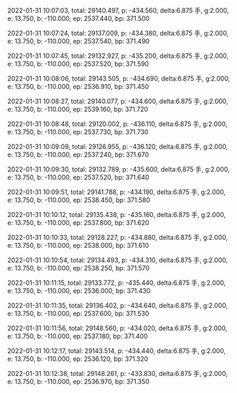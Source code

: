 2022-01-31 10:07:03, total: 29140.497, p: -434.560, delta:6.875 手, g:2.000, e: 13.750, b: -110.000, ep: 2537.440, bp: 371.500

2022-01-31 10:07:24, total: 29137.009, p: -434.380, delta:6.875 手, g:2.000, e: 13.750, b: -110.000, ep: 2537.540, bp: 371.490

2022-01-31 10:07:45, total: 29132.927, p: -435.200, delta:6.875 手, g:2.000, e: 13.750, b: -110.000, ep: 2537.520, bp: 371.590

2022-01-31 10:08:06, total: 29143.505, p: -434.690, delta:6.875 手, g:2.000, e: 13.750, b: -110.000, ep: 2536.910, bp: 371.450

2022-01-31 10:08:27, total: 29140.077, p: -434.600, delta:6.875 手, g:2.000, e: 13.750, b: -110.000, ep: 2539.160, bp: 371.720

2022-01-31 10:08:48, total: 29120.002, p: -436.110, delta:6.875 手, g:2.000, e: 13.750, b: -110.000, ep: 2537.730, bp: 371.730

2022-01-31 10:09:09, total: 29126.955, p: -436.120, delta:6.875 手, g:2.000, e: 13.750, b: -110.000, ep: 2537.240, bp: 371.670

2022-01-31 10:09:30, total: 29132.789, p: -435.600, delta:6.875 手, g:2.000, e: 13.750, b: -110.000, ep: 2537.520, bp: 371.640

2022-01-31 10:09:51, total: 29141.788, p: -434.190, delta:6.875 手, g:2.000, e: 13.750, b: -110.000, ep: 2538.450, bp: 371.580

2022-01-31 10:10:12, total: 29135.438, p: -435.160, delta:6.875 手, g:2.000, e: 13.750, b: -110.000, ep: 2537.800, bp: 371.620

2022-01-31 10:10:33, total: 29128.227, p: -434.880, delta:6.875 手, g:2.000, e: 13.750, b: -110.000, ep: 2538.000, bp: 371.610

2022-01-31 10:10:54, total: 29134.493, p: -434.310, delta:6.875 手, g:2.000, e: 13.750, b: -110.000, ep: 2538.250, bp: 371.570

2022-01-31 10:11:15, total: 29133.772, p: -435.440, delta:6.875 手, g:2.000, e: 13.750, b: -110.000, ep: 2536.000, bp: 371.430

2022-01-31 10:11:35, total: 29136.402, p: -434.640, delta:6.875 手, g:2.000, e: 13.750, b: -110.000, ep: 2537.600, bp: 371.530

2022-01-31 10:11:56, total: 29148.560, p: -434.020, delta:6.875 手, g:2.000, e: 13.750, b: -110.000, ep: 2537.180, bp: 371.400

2022-01-31 10:12:17, total: 29143.514, p: -434.440, delta:6.875 手, g:2.000, e: 13.750, b: -110.000, ep: 2536.120, bp: 371.320

2022-01-31 10:12:38, total: 29148.261, p: -433.830, delta:6.875 手, g:2.000, e: 13.750, b: -110.000, ep: 2536.970, bp: 371.350